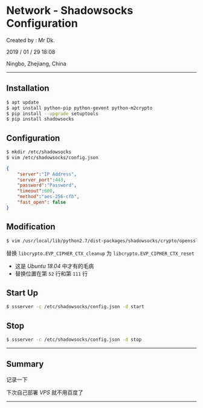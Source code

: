 # Network - Shadowsocks Configuration

Created by : Mr Dk.

2019 / 01 / 29 18:08

Ningbo, Zhejiang, China

---

## Installation

```bash
$ apt update
$ apt install python-pip python-gevent python-m2crypto
$ pip install --upgrade setuptools
$ pip install shadowsocks
```

## Configuration

```bash
$ mkdir /etc/shadowsocks
$ vim /etc/shadowsocks/config.json
```

```json
{
    "server":"IP Address",
    "server_port":443,
    "password":"Password",
    "timeout":600,
    "method":"aes-256-cfb",
    "fast_open": false
}
```

## Modification

```bash
$ vim /usr/local/lib/python2.7/dist-packages/shadowsocks/crypto/openssl.py
```

替换 `libcrypto.EVP_CIPHER_CTX_cleanup` 为 `libcrypto.EVP_CIPHER_CTX_reset`

* 这是 _Ubuntu 18.04_ 中才有的毛病
* 替换位置在第 `52` 行和第 `111` 行

## Start Up

```bash
$ ssserver -c /etc/shadowsocks/config.json -d start
```

## Stop

```bash
$ ssserver -c /etc/shadowsocks/config.json -d stop
```

---

## Summary

记录一下

下次自己部署 _VPS_ 就不用百度了

---

